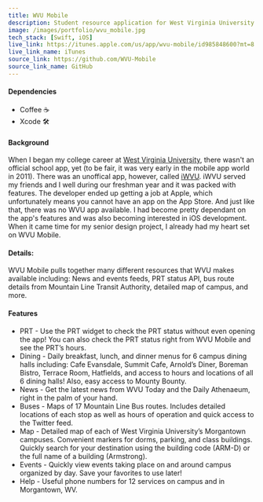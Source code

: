 ```yaml
---
title: WVU Mobile
description: Student resource application for West Virginia University.
image: /images/portfolio/wvu_mobile.jpg
tech_stack: [Swift, iOS]
live_link: https://itunes.apple.com/us/app/wvu-mobile/id985848600?mt=8
live_link_name: iTunes
source_link: https://github.com/WVU-Mobile
source_link_name: GitHub
---
```


#### Dependencies
* Coffee ☕️
* Xcode 🛠

#### Background
When I began my college career at [West Virginia University](https://www.wvu.edu), there wasn't an official school app, yet (to be fair, it was very early in the mobile app world in 2011). There was an unoffical app, however, called [iWVU](http://jaredcrawford.org/iwvu/). iWVU served my friends and I well during our freshman year and it was packed with features. The developer ended up getting a job at Apple, which unfortunately means you cannot have an app on the App Store. And just like that, there was no WVU app available. I had become pretty dependant on the app's features and was also becoming interested in iOS development. When it came time for my senior design project, I already had my heart set on WVU Mobile.

#### Details:
WVU Mobile pulls together many different resources that WVU makes available including: News and events feeds, PRT status API, bus route details from Mountain Line Transit Authority, detailed map of campus, and more.

#### Features
* PRT - Use the PRT widget to check the PRT status without even opening the app! You can also check the PRT status right from WVU Mobile and see the PRT’s hours.
* Dining - Daily breakfast, lunch, and dinner menus for 6 campus dining halls including: Cafe Evansdale, Summit Cafe, Arnold’s Diner, Boreman Bistro, Terrace Room, Hatfields, and access to hours and locations of all 6 dining halls! Also, easy access to Mounty Bounty.
* News - Get the latest news from WVU Today and the Daily Athenaeum, right in the palm of your hand.
* Buses - Maps of 17 Mountain Line Bus routes. Includes detailed locations of each stop as well as hours of operation and quick access to the Twitter feed.
* Map - Detailed map of each of West Virginia University’s Morgantown campuses. Convenient markers for dorms, parking, and class buildings. Quickly search for your destination using the building code (ARM-D) or the full name of a building (Armstrong).
* Events - Quickly view events taking place on and around campus organized by day. Save your favorites to use later!
* Help - Useful phone numbers for 12 services on campus and in Morgantown, WV.
